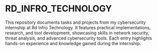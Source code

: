 # RD_INFRO_TECHNOLOGY
This repository documents tasks and projects from my cybersecurity internship at Rd Infro Technology. It features practical implementations, research, and tool development, showcasing skills in network security, threat analysis, and advanced cybersecurity tools. Each entry highlights hands-on experience and knowledge gained during the internship.
